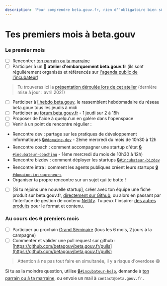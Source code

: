 ```yaml
---
description: 'Pour comprendre beta.gouv.fr, rien d''obligatoire bien sûr !'
---
```


# Tes premiers mois à beta.gouv

###  Le premier mois

* [ ] Rencontrer [ton parrain ou ta marraine ](marrainage.md) 
* [ ] Participer à un 🛫 **atelier d'embarquement beta.gouv.fr** \(ils sont régulièrement organisés et référencés sur [l'agenda public de l'incubateur](https://calendar.google.com/calendar/embed?src=0ieonqap1r5jeal5ugeuhoovlg%40group.calendar.google.com&ctz=Europe/Paris)\)

> Tu trouveras ici la [présentation déroulée lors de cet atelier](https://docs.google.com/presentation/d/1ded7iFFFaPuw9tKcj6g-xLBggAox-QNDjsMamECPqHU/edit) \(dernière mise à jour : avril 2021\)

* [ ] Participer à [l'hebdo beta.gouv](../actions-transverses/rituels/standup.md),  le rassemblent hebdomadaire du réseau beta.gouv tous les jeudis à midi
* [ ] Participer au [forum beta.gouv.fr](../actions-transverses/rituels/seminaire.md) - 1 jeudi sur 2 à 15h
* [ ]  Proposer de l'aide à quelqu'un en galère dans l'openspace
* [ ]  Venir à un point de rencontre régulier :
  *   Rencontre dev : partage sur les pratiques de développement informatiques [🔒`#domaine-dev`](https://startups-detat.slack.com/messages/domaine-dev) - 2ème mercredi du mois de 10h30 à 12h
  *   Rencontre coach : comment accompagner une startup d'état [🔒`#incubateur-coaching`](https://startups-detat.slack.com/messages/incubateur-coaching) - 1ème mercredi du mois de 10h30 à 12h\)
  *   Rencontre bizdev : comment déployer les startups [🔒`#incubateur-bizdev`](https://startups-detat.slack.com/messages/incubateur-bizdev)
  *   Rencontre intra : comment les agents publiques créent leurs startups [🔒`#domaine-intrapreneurs`](https://startups-detat.slack.com/messages/domaine-intrapreneurs)
  *   Organiser ta propre rencontre sur un sujet qui te botte !
* [ ] \[Si tu rejoins une nouvelle startup\], créer avec ton équipe une fiche produit sur beta.gouv.fr, [directement sur Github](https://github.com/betagouv/beta.gouv.fr/tree/master/content/_startups), ou alors en passant par l'interface de gestion de contenu [Netlify](https://beta.gouv.fr/admin/#/collections/startups). Tu peux t'inspirer [des autres produits](https://beta.gouv.fr/startups/) pour le format et contenu.

###  Au cours des 6 premiers mois

* [ ]   Participer au prochain [Grand Séminaire](../actions-transverses/rituels/grand-seminaire-1.md) \(tous les 6 mois, 2 jours à la campagne\)
* [ ]   Commenter et valider une pull request sur github : [https://github.com/betagouv/beta.gouv.fr/pulls](https://github.com/betagouv/beta.gouv.fr/pulls)

> Attention à ne pas tout faire en simultanée, il y a risque d'overdose 😄

Si tu as la moindre question, utilise [🔒`#incubateur-help`](https://startups-detat.slack.com/messages/incubateur-help), demande à [ton parrain ou à ta marraine](marrainage.md), ou envoie un mail à `contact@beta.gouv.fr.`

